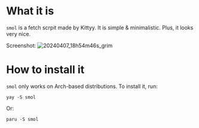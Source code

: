 # What it is
`smol` is a fetch scrpit made by Kittyy. It is simple & minimalistic. Plus, it looks very nice.

Screenshot:
![20240407_18h54m46s_grim](https://github.com/eeec-cal/smol/assets/165475152/9f637d2f-9d43-4c3f-a389-e4a37006c431)
# How to install it
`smol` only works on Arch-based distributions. To install it, run:
```
yay -S smol
```
Or:
```
paru -S smol
```
